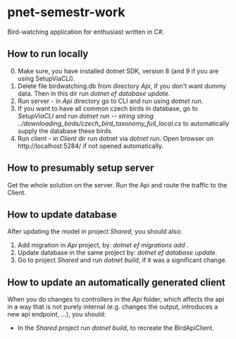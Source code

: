# pnet-semestr-work

Bird-watching application for enthusiast written in C#.

## How to run locally

0. Make sure, you have installed dotnet SDK, version 8 (and 9 if you are using SetupViaCLI).
1. Delete file birdwatching.db from directory *Api*, if you don't want dummy data. Then in this dir run *dotnet ef database update*.
2. Run server - in *Api* directory go to CLI and run using *dotnet run*.
3. If you want to have all common czech birds in database, go to *SetupViaCLI* and run *dotnet run -- string string ../downloading_birds/czech_bird_taxonomy_full_local.cs* to automatically supply the database these birds.
4. Run client - in *Client* dir run dotnet via *dotnet run*. Open browser on http://localhost:5284/ if not opened automatically.

## How to presumably setup server

Get the whole solution on the server. Run the Api and route the traffic to the Client.

## How to update database

After updating the model in project *Shared*, you should also:

1. Add migration in *Api* project, by: *dotnet ef migrations add <name>*.
2. Update database in the same project by: *dotnet ef database update*.
3. Go to project *Shared* and run *dotnet build*, if it was a significant change.

## How to update an automatically generated client

When you do changes to controllers in the *Api* folder, which affects the api in a way that is not purely internal
(e.g. changes the output, introduces a new api endpoint, ...), you should:

- In the *Shared* project run *dotnet build*, to recreate the BirdApiClient.
